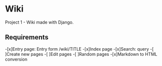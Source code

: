 # Wiki
Project 1 - Wiki made with Django. 

## Requirements
-[x]Entry page: Entry form /wiki/TITLE
-[x]Index page
-[x]Search: query
-[ ]Create new pages
-[ ]Edit pages
-[ ]Random pages
-[x]Markdown to HTML conversion
